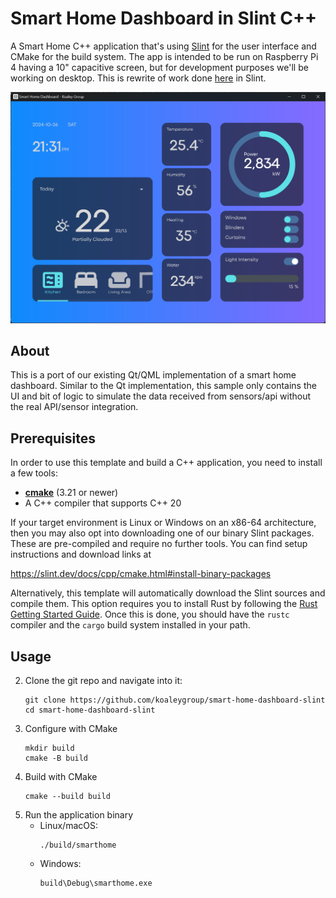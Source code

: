 # Smart Home Dashboard in Slint C++

A Smart Home C++ application that's using [Slint](https://slint.dev) for the user interface and CMake for the build system. The app is intended to be run on Raspberry Pi 4 having a 10" capacitive screen, but for development purposes we'll be working on desktop. This is rewrite of work done [here](https://github.com/allankoechke/SmartHomeDashboardNew/) in Slint.

![Screenshot](./screenshot.png)

## About

This is a port of our existing Qt/QML implementation of a smart home dashboard. Similar to the Qt implementation, this sample only contains the UI and bit of logic to simulate the data received from sensors/api without the real API/sensor integration.

## Prerequisites

In order to use this template and build a C++ application, you need to install a few tools:

  * **[cmake](https://cmake.org/download/)** (3.21 or newer)
  * A C++ compiler that supports C++ 20 

If your target environment is Linux or Windows on an x86-64 architecture, then you may also opt into downloading one of our binary Slint packages. These are pre-compiled and require no further tools. You can find setup instructions and download links at

<https://slint.dev/docs/cpp/cmake.html#install-binary-packages>

Alternatively, this template will automatically download the Slint sources and compile them. This option requires you to install Rust by following the [Rust Getting Started Guide](https://www.rust-lang.org/learn/get-started). Once this is done, you should have the ```rustc``` compiler and the ```cargo``` build system installed in your path.

## Usage

2. Clone the git repo and navigate into it:
    ```
    git clone https://github.com/koaleygroup/smart-home-dashboard-slint
    cd smart-home-dashboard-slint
    ```
3. Configure with CMake
   ```
   mkdir build
   cmake -B build
   ```
4. Build with CMake
   ```
   cmake --build build
   ```
5. Run the application binary
    * Linux/macOS:
        ```
        ./build/smarthome
        ```
    * Windows:
        ```
        build\Debug\smarthome.exe
        ```
